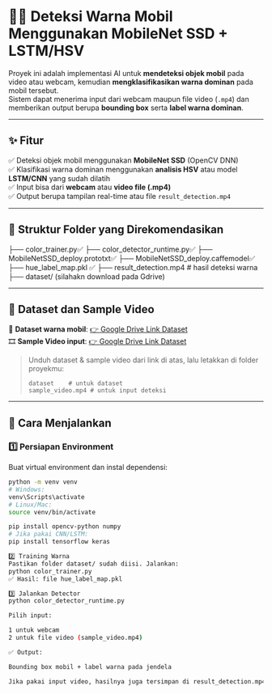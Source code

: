 # 🚗🎨 Deteksi Warna Mobil Menggunakan MobileNet SSD + LSTM/HSV

Proyek ini adalah implementasi AI untuk **mendeteksi objek mobil** pada video atau webcam, kemudian **mengklasifikasikan warna dominan** pada mobil tersebut.  
Sistem dapat menerima input dari webcam maupun file video (`.mp4`) dan memberikan output berupa **bounding box** serta **label warna dominan**.

---

## ✨ Fitur
✅ Deteksi objek mobil menggunakan **MobileNet SSD** (OpenCV DNN)  
✅ Klasifikasi warna dominan menggunakan **analisis HSV** atau model **LSTM/CNN** yang sudah dilatih  
✅ Input bisa dari **webcam** atau **video file (.mp4)**  
✅ Output berupa tampilan real-time atau file `result_detection.mp4`

---

## 📂 Struktur Folder yang Direkomendasikan
├── color_trainer.py✅
├── color_detector_runtime.py✅
├── MobileNetSSD_deploy.prototxt✅
├── MobileNetSSD_deploy.caffemodel✅
├── hue_label_map.pkl ✅
├── result_detection.mp4 # hasil deteksi warna
├── dataset/ (silahakn download pada Gdrive)

---

## 🔗 Dataset dan Sample Video
📁 **Dataset warna mobil**: [👉 Google Drive Link Dataset](https://drive.google.com/drive/folders/1SS7-S_2WO-1jxuVXOhKPxcj3BgXmn-TD?usp=sharing)  
🎞️ **Sample Video input**: [👉 Google Drive Link Dataset](https://drive.google.com/drive/folders/1SS7-S_2WO-1jxuVXOhKPxcj3BgXmn-TD?usp=sharing)  

> Unduh dataset & sample video dari link di atas, lalu letakkan di folder proyekmu:
> ```
> dataset    # untuk dataset
> sample_video.mp4 # untuk input deteksi
> ```

---

## 🚀 Cara Menjalankan

### 1️⃣ Persiapan Environment
Buat virtual environment dan instal dependensi:
```bash
python -m venv venv
# Windows:
venv\Scripts\activate
# Linux/Mac:
source venv/bin/activate

pip install opencv-python numpy
# Jika pakai CNN/LSTM:
pip install tensorflow keras

2️⃣ Training Warna
Pastikan folder dataset/ sudah diisi. Jalankan:
python color_trainer.py
✅ Hasil: file hue_label_map.pkl

3️⃣ Jalankan Detector
python color_detector_runtime.py

Pilih input:

1 untuk webcam
2 untuk file video (sample_video.mp4)

✅ Output:

Bounding box mobil + label warna pada jendela

Jika pakai input video, hasilnya juga tersimpan di result_detection.mp4

